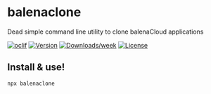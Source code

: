 balenaclone
===========

Dead simple command line utility to clone balenaCloud applications

[![oclif](https://img.shields.io/badge/cli-oclif-brightgreen.svg)](https://oclif.io)
[![Version](https://img.shields.io/npm/v/balenaclone.svg)](https://npmjs.org/package/balenaclone)
[![Downloads/week](https://img.shields.io/npm/dw/balenaclone.svg)](https://npmjs.org/package/balenaclone)
[![License](https://img.shields.io/npm/l/balenaclone.svg)](https://github.com/vipulgupta2048/balenaclone/blob/master/package.json)

## Install & use!


```
npx balenaclone
```

